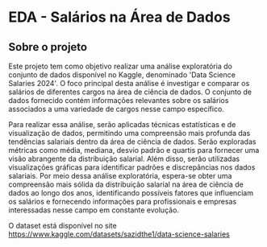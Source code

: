 # EDA - Salários na Área de Dados
## Sobre o projeto
Este projeto tem como objetivo realizar uma análise exploratória do conjunto de dados disponível no Kaggle, denominado 'Data Science Salaries 2024'. O foco principal desta análise é investigar e comparar os salários de diferentes cargos na área de ciência de dados. O conjunto de dados fornecido contém informações relevantes sobre os salários associados a uma variedade de cargos nesse campo específico.

Para realizar essa análise, serão aplicadas técnicas estatísticas e de visualização de dados, permitindo uma compreensão mais profunda das tendências salariais dentro da área de ciência de dados. Serão exploradas métricas como média, mediana, desvio padrão e quartis para fornecer uma visão abrangente da distribuição salarial. Além disso, serão utilizadas visualizações gráficas para identificar padrões e discrepâncias nos dados salariais. Por meio dessa análise exploratória, espera-se obter uma compreensão mais sólida da distribuição salarial na área de ciência de dados ao longo dos anos, identificando possíveis fatores que influenciam os salários e fornecendo informações para profissionais e empresas interessadas nesse campo em constante evolução.

O dataset está disponível no site https://www.kaggle.com/datasets/sazidthe1/data-science-salaries





